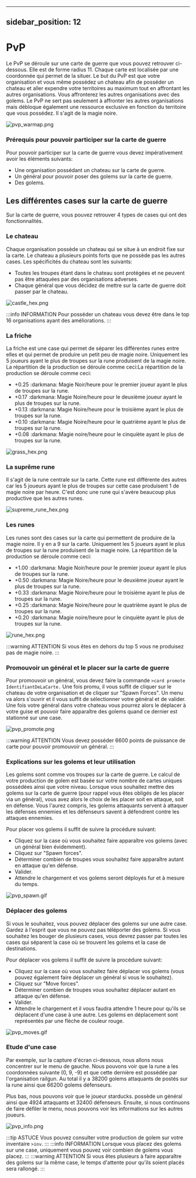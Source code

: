 
---
sidebar_position: 12
---

# PvP

Le PvP se déroule sur une carte de guerre que vous pouvez retrouver ci-dessous. Elle est de forme radius 11. Chaque carte est localisée par une coordonnée qui permet de la situer. Le but du PvP est que votre organisation et vous même possédez un chateau afin de posséder un chateau et aller expendre votre territoires au maximum tout en affrontant les autres organisations. Vous affronterez les autres organisations avec des golems. Le PvP ne sert pas seulement à affronter les autres organisations mais débloque également une ressource exclusive en fonction du territoire que vous possédez. Il s'agit de la magie noire.

![pvp_warmap.png](/img/commands_example/pvp_warmap.png)

### Prérequis pour pouvoir participer sur la carte de guerre
Pour pouvoir participer sur la carte de guerre vous devez impérativement avoir les éléments suivants:
- Une organisation possédant un chateau sur la carte de guerre.
- Un général pour pouvoir poser des golems sur la carte de guerre.
- Des golems.

## Les différentes cases sur la carte de guerre
Sur la carte de guerre, vous pouvez retrouver 4 types de cases qui ont des fonctionnalités.

### Le chateau
Chaque organisation possède un chateau qui se situe à un endroit fixe sur la carte. Le chateau a plusieurs points forts que ne possède pas les autres cases. Les spécificités du chateau sont les suivants:
- Toutes les troupes étant dans le chateau sont protégées et ne peuvent pas être attaquées par des organisations adverses.
- Chaque général que vous décidez de mettre sur la carte de guerre doit passer par le chateau.

![castle_hex.png](/img/warmap/tiles/castle_hex.png)

:::info INFORMATION
Pour posséder un chateau vous devez être dans le top 16 organisations ayant des améliorations.
:::

### La friche
La friche est une case qui permet de séparer les différentes runes entre elles et qui permet de produire un petit peu de magie noire. Uniquement les 5 joueurs ayant le plus de troupes sur la rune produisent de la magie noire. La répartition de la production se déroule comme ceci:La répartition de la production se déroule comme ceci:
- +0.25 :darkmana: Magie Noir/heure pour le premier joueur ayant le plus de troupes sur la rune.
- +0.17 :darkmana: Magie Noire/heure pour le deuxième joueur ayant le plus de troupes sur la rune.
- +0.13 :darkmana: Magie Noire/heure pour le troisième ayant le plus de troupes sur la rune.
- +0.10 :darkmana: Magie Noire/heure pour le quatrième ayant le plus de troupes sur la rune.
- +0.08 :darkmana: Magie noire/heure pour le cinquiète ayant le plus de troupes sur la rune.

![grass_hex.png](/img/warmap/tiles/grass_hex.png)

### La suprême rune
Il s'agit de la rune centrale sur la carte. Cette rune est différente des autres car les 5 joueurs ayant le plus de troupes sur cette case produisent 1 de magie noire par heure. C'est donc une rune qui s'avère beaucoup plus productive que les autres runes.

![supreme_rune_hex.png](/img/warmap/tiles/supreme_rune_hex.png)

### Les runes
Les runes sont des cases sur la carte qui permettent de produire de la magie noire. Il y en a 9 sur la carte. Uniquement les 5 joueurs ayant le plus de troupes sur la rune produisent de la magie noire. La répartition de la production se déroule comme ceci:
- +1.00 :darkmana: Magie Noir/heure pour le premier joueur ayant le plus de troupes sur la rune.
- +0.50 :darkmana: Magie Noire/heure pour le deuxième joueur ayant le plus de troupes sur la rune.
- +0.33 :darkmana: Magie Noire/heure pour le troisième ayant le plus de troupes sur la rune.
- +0.25 :darkmana: Magie Noire/heure pour le quatrième ayant le plus de troupes sur la rune.
- +0.20 :darkmana: Magie noire/heure pour le cinquiète ayant le plus de troupes sur la rune.

![rune_hex.png](/img/warmap/tiles/rune_hex.png)


:::warning ATTENTION
Si vous êtes en dehors du top 5 vous ne produisez pas de magie noire.
:::

### Promouvoir un général et le placer sur la carte de guerre
Pour promouvoir un général, vous devez faire la commande `>card promote IdentifiantDeLaCarte.` Une fois promu, il vous suffit de cliquer sur le chateau de votre organisation et de cliquer sur "Spawn Forces". Un menu va alors s'ouvrir et il vous suffit de sélectionner votre général et de valider. Une fois votre général dans votre chateau vous pourrez alors le déplacer à votre guise et pouvoir faire apparaître des golems quand ce dernier est stationné sur une case.

![pvp_promote.png](/img/commands_example/pvp_promote.png)

:::warning ATTENTION
Vous devez posséder 6600 points de puissance de carte pour pouvoir promouvoir un général.
:::

### Explications sur les golems et leur utilisation
Les golems sont comme vos troupes sur la carte de guerre. Le calcul de votre production de golem est basée sur votre nombre de cartes uniques possédées ainsi que votre niveau.
Lorsque vous souhaitez mettre des golems sur la carte de guerre (pour rappel vous êtes obligés de les placer via un général), vous avez alors le choix de les placer soit en attaque, soit en défense. Vous l'aurez compris, les golems attaquants servent à attaquer les défenses ennemies et les défenseurs savent à défendrent contre les attaques ennemies.

Pour placer vos golems il suffit de suivre la procédure suivant:
- Cliquez sur la case où vous souhaitez faire apparaître vos golems (avec un général bien évidemment).
- Cliquez sur "Spawn forces".
- Déterminer combien de troupes vous souhaitez faire apparaître autant en attaque qu'en défense.
- Valider.
- Attendre le chargement et vos golems seront déployés fur et à mesure du temps.

![pvp_spawn.gif](/img/commands_example/pvp_spawn.gif)

### Déplacer des golems
Si vous le souhaitez, vous pouvez déplacer des golems sur une autre case. Gardez à l'esprit que vous ne pouvez pas téléporter des golems. Si vous souhaitez les bouger de plusieurs cases, vous devrez passer par toutes les cases qui séparent la case où se trouvent les golems et la case de destinations.

Pour déplacer vos golems il suffit de suivre la procédure suivant:
- Cliquez sur la case où vous souhaitez faire déplacer vos golems (vous pouvez également faire déplacer un général si vous le souhaitez).
- Cliquez sur "Move forces".
- Déterminer combien de troupes vous souhaitez déplacer autant en attaque qu'en défense.
- Valider.
- Attendre le chargement et il vous faudra attendre 1 heure pour qu'ils se déplacent d'une case à une autre. Les golems en déplacement sont représentés par une flèche de couleur rouge.

![pvp_moves.gif](/img/commands_example/pvp_moves.gif)

### Etude d'une case
Par exemple, sur la capture d'écran ci-dessous, nous allons nous concentrer sur le menu de gauche.  Nous pouvons voir que la rune a les coordonnées suivante (0, 9, -9) et que cette dernière est possédée par l'organisation railgun. Au total il y a 38200 golems attaquants de postés sur la rune ainsi que 66200 golems défenseurs.

Plus bas, nous pouvons voir que le joueur starducks. possède un général ainsi que 4924 attaquants et 32400 défenseurs. Ensuite, si nous continuons de faire défiler le menu, nous pouvons voir les informations sur les autres joueurs.

![pvp_info.png](/img/commands_example/pvp_info.png)

:::tip ASTUCE
Vous pouvez consulter votre production de golem sur votre inventaire `>inv`.
:::
:::info INFORMATION
Lorsque vous placez des golems sur une case, uniquement vous pouvez voir combien de golems vous placez.
:::
:::warning ATTENTION
Si vous êtes plusieurs à faire apparaître des golems sur la même case, le temps d'attente pour qu'ils soient placés sera rallongé.
:::